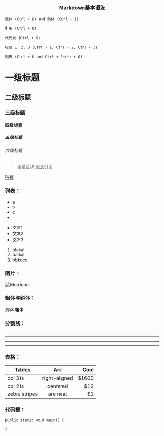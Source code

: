 
### <center>Markdown基本语法</center>


    粗体 (Ctrl + B) and 斜体 (Ctrl + I)
    
    引用 (Ctrl + Q)
    
    代码块 (Ctrl + K)
    
    标题 1, 2, 3 (Ctrl + 1, Ctrl + 2, Ctrl + 3)
    
    列表 (Ctrl + U and Ctrl + Shift + O)


# 一级标题
## 二级标题
### 三级标题
#### 四级标题
##### 五级标题
###### 六级标题

> 这是区块,这是引用

[链接](http://www.bing.com)


### 列表：
* a
* b
* c
* 

- 文本1
- 文本2
- 文本3

1. blabal
2. balbal
3. bbbccc


### 图片：
![Mou icon](http://mouapp.com/Mou_128.png)


### 粗体与斜体：

*斜体*
**粗体**

### 分割线：
***
****
*****
******


### 表格：
| Tables        | Are           | Cool  |
| ------------- |:-------------:| -----:|
| col 3 is      | right-aligned | $1600 |
| col 2 is      | centered      |   $12 |
| zebra stripes | are neat      |    $1 |


### 代码框：
`public static void main() {   `
    
`}`














